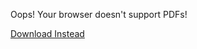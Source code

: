 <object data="/assets/HW-Actors.pdf" width="1000" height="1000" type="application/pdf">	<p>Oops! Your browser doesn't support PDFs!</p>
    <p><a href="/assets/HW-Actors.pdf">Download Instead</a></p>
</object>

<script src="https://utteranc.es/client.js" 
        repo="guitarvydas/guitarvydas.github.io" 
        issue-term="pathname" 
        theme="github-light" 
        crossorigin="anonymous" 
        async> 
</script> 
